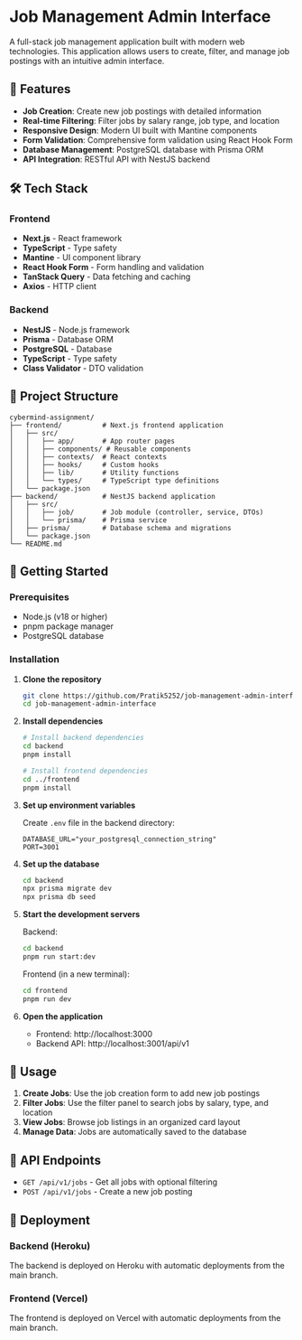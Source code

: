# Job Management Admin Interface

A full-stack job management application built with modern web technologies. This application allows users to create, filter, and manage job postings with an intuitive admin interface.

## 🚀 Features

- **Job Creation**: Create new job postings with detailed information
- **Real-time Filtering**: Filter jobs by salary range, job type, and location
- **Responsive Design**: Modern UI built with Mantine components
- **Form Validation**: Comprehensive form validation using React Hook Form
- **Database Management**: PostgreSQL database with Prisma ORM
- **API Integration**: RESTful API with NestJS backend

## 🛠️ Tech Stack

### Frontend
- **Next.js** - React framework
- **TypeScript** - Type safety
- **Mantine** - UI component library
- **React Hook Form** - Form handling and validation
- **TanStack Query** - Data fetching and caching
- **Axios** - HTTP client

### Backend
- **NestJS** - Node.js framework
- **Prisma** - Database ORM
- **PostgreSQL** - Database
- **TypeScript** - Type safety
- **Class Validator** - DTO validation

## 📁 Project Structure

```
cybermind-assignment/
├── frontend/          # Next.js frontend application
│   ├── src/
│   │   ├── app/       # App router pages
│   │   ├── components/ # Reusable components
│   │   ├── contexts/  # React contexts
│   │   ├── hooks/     # Custom hooks
│   │   ├── lib/       # Utility functions
│   │   └── types/     # TypeScript type definitions
│   └── package.json
├── backend/           # NestJS backend application
│   ├── src/
│   │   ├── job/       # Job module (controller, service, DTOs)
│   │   └── prisma/    # Prisma service
│   ├── prisma/        # Database schema and migrations
│   └── package.json
└── README.md
```

## 🚀 Getting Started

### Prerequisites
- Node.js (v18 or higher)
- pnpm package manager
- PostgreSQL database

### Installation

1. **Clone the repository**
   ```bash
   git clone https://github.com/Pratik5252/job-management-admin-interface.git
   cd job-management-admin-interface
   ```

2. **Install dependencies**
   ```bash
   # Install backend dependencies
   cd backend
   pnpm install
   
   # Install frontend dependencies
   cd ../frontend
   pnpm install
   ```

3. **Set up environment variables**
   
   Create `.env` file in the backend directory:
   ```env
   DATABASE_URL="your_postgresql_connection_string"
   PORT=3001
   ```

4. **Set up the database**
   ```bash
   cd backend
   npx prisma migrate dev
   npx prisma db seed
   ```

5. **Start the development servers**
   
   Backend:
   ```bash
   cd backend
   pnpm run start:dev
   ```
   
   Frontend (in a new terminal):
   ```bash
   cd frontend
   pnpm run dev
   ```

6. **Open the application**
   - Frontend: http://localhost:3000
   - Backend API: http://localhost:3001/api/v1

## 🎯 Usage

1. **Create Jobs**: Use the job creation form to add new job postings
2. **Filter Jobs**: Use the filter panel to search jobs by salary, type, and location
3. **View Jobs**: Browse job listings in an organized card layout
4. **Manage Data**: Jobs are automatically saved to the database

## 📝 API Endpoints

- `GET /api/v1/jobs` - Get all jobs with optional filtering
- `POST /api/v1/jobs` - Create a new job posting

## 🚀 Deployment

### Backend (Heroku)
The backend is deployed on Heroku with automatic deployments from the main branch.

### Frontend (Vercel)
The frontend is deployed on Vercel with automatic deployments from the main branch.
